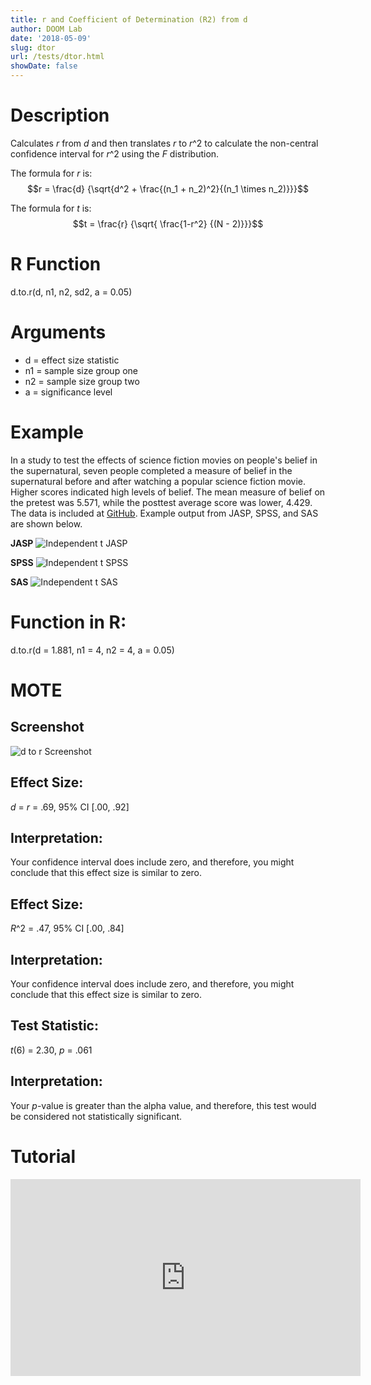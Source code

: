 ```yaml
---
title: r and Coefficient of Determination (R2) from d
author: DOOM Lab
date: '2018-05-09'
slug: dtor
url: /tests/dtor.html
showDate: false
---
```


<script src="//yihui.name/js/math-code.js"></script>
<script async
src="//cdn.bootcss.com/mathjax/2.7.1/MathJax.js?config=TeX-MML-AM_CHTML">
</script>

# Description   

Calculates *r* from *d* and then translates *r* to $r\^2$ to calculate the non-central confidence interval for $r\^2$ using the *F* distribution. 

The formula for *r* is: $$r = \frac{d} {\sqrt{d^2 + \frac{(n_1 + n_2)^2}{(n_1 \times n_2)}}}$$

The formula for *t* is: $$t = \frac{r} {\sqrt{ \frac{1-r^2} {(N - 2)}}}$$


# R Function

d.to.r(d, n1, n2, sd2, a = 0.05) 

# Arguments 


+ d = effect size statistic
+ n1 = sample size group one
+ n2 = sample size group two
+ a	= significance level

# Example  

In a study to test the effects of science fiction movies on people's belief in the supernatural, seven people completed a measure of belief in the supernatural before and after watching a popular science fiction movie. Higher scores indicated high levels of belief. The mean measure of belief on the pretest was 5.571, while the posttest average score was lower, 4.429. The data is included at [GitHub](https://github.com/doomlab/shiny-server/tree/master/MOTE/examples). Example output from JASP, SPSS, and SAS are shown below.

**JASP**
![Independent t JASP](https://raw.githubusercontent.com/doomlab/shiny-server/master/MOTE/examples/independent%20t%20JASP.png)

**SPSS**
![Independent t SPSS](https://raw.githubusercontent.com/doomlab/shiny-server/master/MOTE/examples/independent%20t%20SPSS.png)

**SAS**
![Independent t SAS](https://raw.githubusercontent.com/doomlab/shiny-server/master/MOTE/examples/independent%20t%20SAS.PNG)

# Function in R: 

d.to.r(d = 1.881, n1 = 4, n2 = 4, a = 0.05)

# MOTE

## Screenshot

![d to r Screenshot](../images/dtor.jpg)

## Effect Size:

*d* = *r* = .69, 95% CI [.00, .92]

## Interpretation: 

Your confidence interval does include zero, and therefore, you might conclude that this effect size is similar to zero.

## Effect Size:

$R\^2$ = .47, 95% CI [.00, .84]

## Interpretation: 

Your confidence interval does include zero, and therefore, you might conclude that this effect size is similar to zero.

## Test Statistic: 

*t*(6) = 2.30, *p* = .061

## Interpretation: 

Your *p*-value is greater than the alpha value, and therefore, this test would be considered not statistically significant.

# Tutorial

<iframe width="560" height="315" src="https://www.youtube.com/embed/_3mBy7gnK3Y" frameborder="0" allow="autoplay; encrypted-media" allowfullscreen></iframe>
